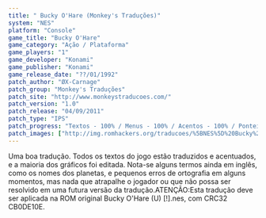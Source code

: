```yaml
---
title: " Bucky O'Hare (Monkey's Traduções)"
system: "NES"
platform: "Console"
game_title: "Bucky O'Hare"
game_category: "Ação / Plataforma"
game_players: "1"
game_developer: "Konami"
game_publisher: "Konami"
game_release_date: "??/01/1992"
patch_author: "ØX-Carnage"
patch_group: "Monkey's Traduções"
patch_site: "http://www.monkeystraducoes.com/"
patch_version: "1.0"
patch_release: "04/09/2011"
patch_type: "IPS"
patch_progress: "Textos - 100% / Menus - 100% / Acentos - 100% / Ponteiros - 100% / Gráficos - 90%"
patch_images: ["http://img.romhackers.org/traducoes/%5BNES%5D%20Bucky%20O'Hare%20-%20Monkey's%20Tradu%C3%A7%C3%B5es%20-%201.png","http://img.romhackers.org/traducoes/%5BNES%5D%20Bucky%20O'Hare%20-%20Monkey's%20Tradu%C3%A7%C3%B5es%20-%202.png","http://img.romhackers.org/traducoes/%5BNES%5D%20Bucky%20O'Hare%20-%20Monkey's%20Tradu%C3%A7%C3%B5es%20-%203.png"]
---
```

Uma boa tradução. Todos os textos do jogo estão traduzidos e acentuados, e a maioria dos gráficos foi editada. Nota-se alguns termos ainda em inglês, como os nomes dos planetas, e pequenos erros de ortografia em alguns momentos, mas nada que atrapalhe o jogador ou que não possa ser resolvido em uma futura versão da tradução.ATENÇÃO:Esta tradução deve ser aplicada na ROM original Bucky O'Hare (U) [!].nes, com CRC32 CB0DE10E.
